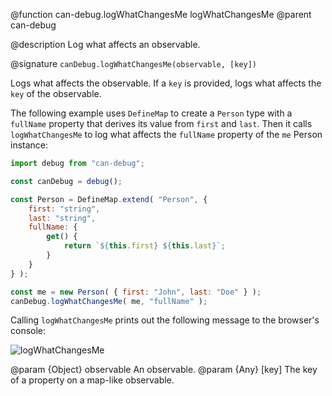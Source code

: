 @function can-debug.logWhatChangesMe logWhatChangesMe
@parent can-debug

@description Log what affects an observable.

@signature `canDebug.logWhatChangesMe(observable, [key])`

Logs what affects the observable. If a `key` is provided, logs what affects the 
`key` of the observable.

The following example uses `DefineMap` to create a `Person` type with a `fullName`
property that derives its value from `first` and `last`. Then it calls `logWhatChangesMe` 
to log what affects the `fullName` property of the `me` Person instance:

```js
import debug from "can-debug";

const canDebug = debug();

const Person = DefineMap.extend( "Person", {
	first: "string",
	last: "string",
	fullName: {
		get() {
			return `${this.first} ${this.last}`;
		}
	}
} );

const me = new Person( { first: "John", last: "Doe" } );
canDebug.logWhatChangesMe( me, "fullName" );
```

Calling `logWhatChangesMe` prints out the following message to the browser's 
console:

<img class="bit-docs-screenshot" alt="logWhatChangesMe" src="../node_modules/can-debug/doc/what-changes-me-full.png">

@param {Object} observable An observable.
@param {Any} [key] The key of a property on a map-like observable.
